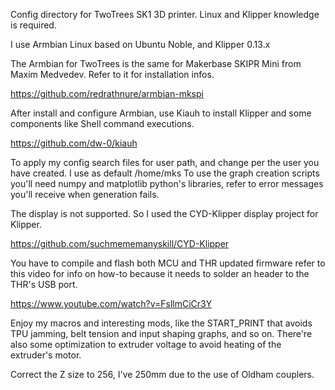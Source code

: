 Config directory for TwoTrees SK1 3D printer.
Linux and Klipper knowledge is required.

I use Armbian Linux based on Ubuntu Noble, and Klipper 0.13.x

The Armbian for TwoTrees is the same for Makerbase SKIPR Mini from Maxim Medvedev. Refer to it for installation infos.

https://github.com/redrathnure/armbian-mkspi

After install and configure Armbian, use Kiauh to install Klipper and some components like Shell command executions.

https://github.com/dw-0/kiauh

To apply my config search files for user path, and change per the user you have created. I use as default /home/mks
To use the graph creation scripts you'll need numpy and matplotlib python's libraries, refer to error messages you'll receive when generation fails.

The display is not supported. So I used the CYD-Klipper display project for Klipper.

https://github.com/suchmememanyskill/CYD-Klipper

You have to compile and flash both MCU and THR updated firmware refer to this video for info on how-to because it needs to solder an header to the THR's USB port.

https://www.youtube.com/watch?v=FsllmCiCr3Y

Enjoy my macros and interesting mods, like the START_PRINT that avoids TPU jamming, belt tension and input shaping graphs, and so on.
There're also some optimization to extruder voltage to avoid heating of the extruder's motor.

Correct the Z size to 256, I've 250mm due to the use of Oldham couplers.
